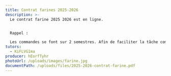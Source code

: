 ```yaml
---
title: Contrat farines 2025-2026
description: >-
  Le contrat farine 2025 2026 est en ligne.


  Rappel :

  Les commandes se font sur 2 semestres. Afin de faciliter la tâche comptable de nos producteurs, il nous est demandé de faire un chèque par semestre dont le montant sera le montant exact de la commande semestrielle (au centime près). Seule exception, pour des commandes annuelles inférieures à 20€, un seul chèque est à faire.
tutors:
  - KiFLVG1ma
producer: hEorfTyhr
photoUrl: /uploads/images/farine.jpg
documentPath: /uploads/files/2025-2026-contrat-farine.pdf
---
```

